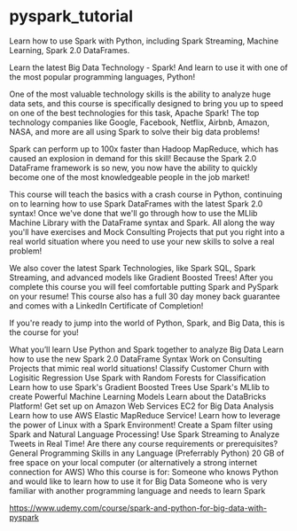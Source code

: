 # pyspark_tutorial

Learn how to use Spark with Python, including Spark Streaming, Machine Learning, Spark 2.0 DataFrames.


Learn the latest Big Data Technology - Spark! And learn to use it with one of the most popular programming languages, Python!

One of the most valuable technology skills is the ability to analyze huge data sets, and this course is specifically designed to bring you up to speed on one of the best technologies for this task, Apache Spark! The top technology companies like Google, Facebook, Netflix, Airbnb, Amazon, NASA, and more are all using Spark to solve their big data problems!

Spark can perform up to 100x faster than Hadoop MapReduce, which has caused an explosion in demand for this skill! Because the Spark 2.0 DataFrame framework is so new, you now have the ability to quickly become one of the most knowledgeable people in the job market!

This course will teach the basics with a crash course in Python, continuing on to learning how to use Spark DataFrames with the latest Spark 2.0 syntax! Once we've done that we'll go through how to use the MLlib Machine Library with the DataFrame syntax and Spark. All along the way you'll have exercises and Mock Consulting Projects that put you right into a real world situation where you need to use your new skills to solve a real problem!

We also cover the latest Spark Technologies, like Spark SQL, Spark Streaming, and advanced models like Gradient Boosted Trees! After you complete this course you will feel comfortable putting Spark and PySpark on your resume! This course also has a full 30 day money back guarantee and comes with a LinkedIn Certificate of Completion!

If you're ready to jump into the world of Python, Spark, and Big Data, this is the course for you!

What you’ll learn
Use Python and Spark together to analyze Big Data
Learn how to use the new Spark 2.0 DataFrame Syntax
Work on Consulting Projects that mimic real world situations!
Classify Customer Churn with Logisitic Regression
Use Spark with Random Forests for Classification
Learn how to use Spark's Gradient Boosted Trees
Use Spark's MLlib to create Powerful Machine Learning Models
Learn about the DataBricks Platform!
Get set up on Amazon Web Services EC2 for Big Data Analysis
Learn how to use AWS Elastic MapReduce Service!
Learn how to leverage the power of Linux with a Spark Environment!
Create a Spam filter using Spark and Natural Language Processing!
Use Spark Streaming to Analyze Tweets in Real Time!
Are there any course requirements or prerequisites?
General Programming Skills in any Language (Preferrably Python)
20 GB of free space on your local computer (or alternatively a strong internet connection for AWS)
Who this course is for:
Someone who knows Python and would like to learn how to use it for Big Data
Someone who is very familiar with another programming language and needs to learn Spark


https://www.udemy.com/course/spark-and-python-for-big-data-with-pyspark



